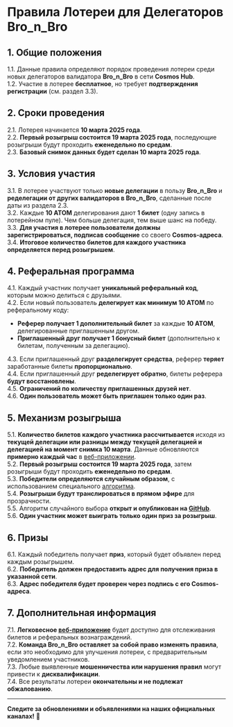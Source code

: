 # Правила Лотереи для Делегаторов Bro_n_Bro

## 1. Общие положения

1.1. Данные правила определяют порядок проведения лотереи среди новых делегаторов валидатора **Bro_n_Bro** в сети **Cosmos Hub**.  
1.2. Участие в лотерее **бесплатное**, но требует **подтверждения регистрации** (см. раздел 3.3).  

## 2. Сроки проведения

2.1. Лотерея начинается **10 марта 2025 года**.  
2.2. **Первый розыгрыш состоится 19 марта 2025 года**, последующие розыгрыши будут проходить **еженедельно по средам**.  
2.3. **Базовый снимок данных будет сделан 10 марта 2025 года**.  

## 3. Условия участия

3.1. В лотерее участвуют только **новые делегации** в пользу **Bro_n_Bro** и **ределегации от других валидаторов в Bro_n_Bro**, сделанные после даты из раздела 2.3.  
3.2. Каждые **10 ATOM** делегирования дают **1 билет** (одну запись в лотерейном пуле). Чем больше делегация, тем выше шанс на победу.  
3.3. **Для участия в лотерее пользователи должны зарегистрироваться, подписав сообщение** со своего **Cosmos-адреса**.  
3.4. **Итоговое количество билетов для каждого участника определяется перед розыгрышем**.  

## 4. Реферальная программа

4.1. Каждый участник получает **уникальный реферальный код**, которым можно делиться с друзьями.  
4.2. Если новый пользователь **делегирует как минимум 10 ATOM** по реферальному коду:

- **Реферер получает 1 дополнительный билет** за каждые **10 ATOM**, делегированные приглашенным другом.  
- **Приглашенный друг получает 1 бонусный билет** (дополнительно к билетам, полученным за делегацию).  

4.3. Если приглашенный друг **разделегирует средства**, реферер **теряет** заработанные билеты **пропорционально**.  
4.4. Если приглашенный друг **ределегирует обратно**, билеты реферера **будут восстановлены**.  
4.5. **Ограничений по количеству приглашенных друзей нет**.  
4.6. **Один пользователь может быть приглашен только один раз**.  

## 5. Механизм розыгрыша

5.1. **Количество билетов каждого участника рассчитывается** исходя из **текущей делегации или разницы между текущей делегацией и делегацией на момент снимка 10 марта**. Данные обновляются **примерно каждый час** в [веб-приложении](https://lottery.bronbro.io/).  
5.2. **Первый розыгрыш состоится 19 марта 2025 года**, затем розыгрыши будут проходить **еженедельно по средам**.  
5.3. **Победители определяются случайным образом**, с использованием специального [алгоритма](https://github.com/bro-n-bro/lottery_back).  
5.4. **Розыгрыши будут транслироваться в прямом эфире** для прозрачности.  
5.5. Алгоритм случайного выбора **открыт и опубликован на [GitHub](https://github.com/bro-n-bro/lottery_back)**.  
5.6. **Один участник может выиграть только один приз за розыгрыш**.  

## 6. Призы

6.1. Каждый победитель получает **приз**, который будет объявлен перед каждым розыгрышем.  
6.2. **Победитель должен предоставить адрес для получения приза в указанной сети**.  
6.3. **Адрес победителя будет проверен через подпись с его Cosmos-адреса**.  

## 7. Дополнительная информация

7.1. **Легковесное [веб-приложение](https://lottery.bronbro.io/)** будет доступно для отслеживания билетов и реферальных вознаграждений.  
7.2. **Команда Bro_n_Bro оставляет за собой право изменять правила**, если это необходимо для улучшения лотереи, с предварительным уведомлением участников.  
7.3. Любые выявленные **мошенничества или нарушения правил** могут привести к **дисквалификации**.  
7.4. Все результаты лотереи **окончательны и не подлежат обжалованию**.  

---

**Следите за обновлениями и объявлениями на наших официальных каналах!** 🚀
